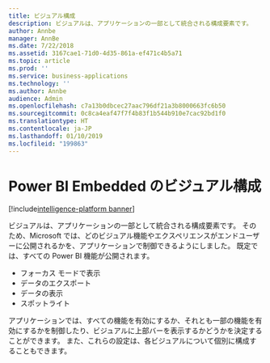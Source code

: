 ```yaml
---
title: ビジュアル構成
description: ビジュアルは、アプリケーションの一部として統合される構成要素です。
author: Annbe
manager: AnnBe
ms.date: 7/22/2018
ms.assetid: 3167cae1-71d0-4d35-861a-ef471c4b5a71
ms.topic: article
ms.prod: ''
ms.service: business-applications
ms.technology: ''
ms.author: Annbe
audience: Admin
ms.openlocfilehash: c7a13b0dbcec27aac796df21a3b8000663fc6b50
ms.sourcegitcommit: 0c8ca4eaf47f7f4b83f1b544b910e7cac92bd1f0
ms.translationtype: HT
ms.contentlocale: ja-JP
ms.lasthandoff: 01/10/2019
ms.locfileid: "199863"
---
```

#  <a name="visual-configuration-for-power-bi-embedded"></a>Power BI Embedded のビジュアル構成

[!include[intelligence-platform banner](../../includes/intelligence-platform.md)]




ビジュアルは、アプリケーションの一部として統合される構成要素です。 そのため、Microsoft では、どのビジュアル機能やエクスペリエンスがエンドユーザーに公開されるかを、アプリケーションで制御できるようにしました。 既定では、すべての Power BI 機能が公開されます。

- フォーカス モードで表示
- データのエクスポート
- データの表示
- スポットライト

アプリケーションでは、すべての機能を有効にするか、それとも一部の機能を有効にするかを制御したり、ビジュアルに上部バーを表示するかどうかを決定することができます。 また、これらの設定は、各ビジュアルについて個別に構成することもできます。

